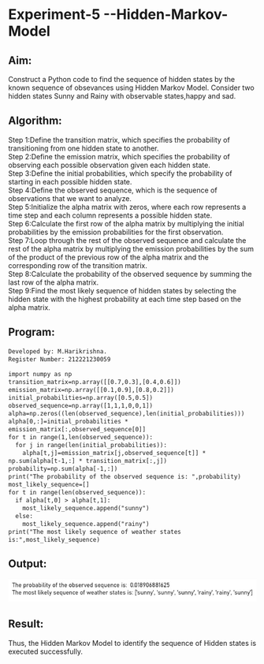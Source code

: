 # Experiment-5 --Hidden-Markov-Model

## Aim:
 Construct a Python code to find the sequence of hidden states by the known sequence of obsevances using Hidden Markov Model. Consider two hidden states Sunny and Rainy with observable states,happy and sad. 
## Algorithm:
Step 1:Define the transition matrix, which specifies the probability of transitioning from one hidden state to another.</br>
Step 2:Define the emission matrix, which specifies the probability of observing each possible observation given each hidden state.</br>
Step 3:Define the initial probabilities, which specify the probability of starting in each possible hidden state.</br>
Step 4:Define the observed sequence, which is the sequence of observations that we want to analyze.</br>
Step 5:Initialize the alpha matrix with zeros, where each row represents a time step and each column represents a possible hidden state.</br>
Step 6:Calculate the first row of the alpha matrix by multiplying the initial probabilities by the emission probabilities for the first observation.</br>
Step 7:Loop through the rest of the observed sequence and calculate the rest of the alpha matrix by multiplying the emission probabilities by the sum of the product of the previous row of the alpha matrix and the corresponding row of the transition matrix.</br>
Step 8:Calculate the probability of the observed sequence by summing the last row of the alpha matrix.</br>
Step 9:Find the most likely sequence of hidden states by selecting the hidden state with the highest probability at each time step based on the alpha matrix.</br>

##  Program:
```
Developed by: M.Harikrishna.
Register Number: 212221230059
```
```
import numpy as np
transition_matrix=np.array([[0.7,0.3],[0.4,0.6]])
emission_matrix=np.array([[0.1,0.9],[0.8,0.2]])
initial_probabilities=np.array([0.5,0.5])
observed_sequence=np.array([1,1,1,0,0,1])
alpha=np.zeros((len(observed_sequence),len(initial_probabilities)))
alpha[0,:]=initial_probabilities * emission_matrix[:,observed_sequence[0]]
for t in range(1,len(observed_sequence)):
  for j in range(len(initial_probabilities)):
    alpha[t,j]=emission_matrix[j,observed_sequence[t]] * np.sum(alpha[t-1,:] * transition_matrix[:,j])
probability=np.sum(alpha[-1,:])
print("The probability of the observed sequence is: ",probability)
most_likely_sequence=[]
for t in range(len(observed_sequence)):
  if alpha[t,0] > alpha[t,1]:
    most_likely_sequence.append("sunny")
  else:
    most_likely_sequence.append("rainy")
print("The most likely sequence of weather states is:",most_likely_sequence)
```
## Output:
![output](https://github.com/nithin-popuri7/Experiment-3--Hidden-Markov-Model/blob/main/ex05%20op.jpg?raw=true)

## Result:
Thus, the Hidden Markov Model to identify the sequence of Hidden states  is executed successfully.
